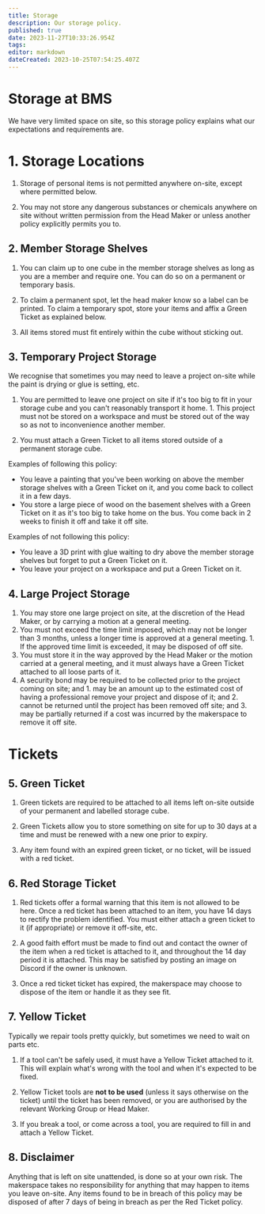 ```yaml
---
title: Storage
description: Our storage policy.
published: true
date: 2023-11-27T10:33:26.954Z
tags: 
editor: markdown
dateCreated: 2023-10-25T07:54:25.407Z
---
```


# Storage at BMS
We have very limited space on site, so this storage policy explains what our expectations and requirements are.

# 1. Storage Locations
1. Storage of personal items is not permitted anywhere on-site, except where permitted below.

2. You may not store any dangerous substances or chemicals anywhere on site without written permission from the Head Maker or unless another policy explicitly permits you to.

## 2. Member Storage Shelves
1. You can claim up to one cube in the member storage shelves as long as you are a member and require one. You can do so on a permanent or temporary basis.

2. To claim a permanent spot, let the head maker know so a label can be printed. To claim a temporary spot, store your items and affix a Green Ticket as explained below.

3. All items stored must fit entirely within the cube without sticking out.

## 3. Temporary Project Storage
We recognise that sometimes you may need to leave a project on-site while the paint is drying or glue is setting, etc.

1. You are permitted to leave one project on site if it's too big to fit in your storage cube and you can't reasonably transport it home.
		1. This project must not be stored on a workspace and must be stored out of the way so as not to inconvenience another member.

2. You must attach a Green Ticket to all items stored outside of a permanent storage cube.

Examples of following this policy:
* You leave a painting that you've been working on above the member storage shelves with a Green Ticket on it, and you come back to collect it in a few days.
* You store a large piece of wood on the basement shelves with a Green Ticket on it as it's too big to take home on the bus. You come back in 2 weeks to finish it off and take it off site.

Examples of not following this policy:
* You leave a 3D print with glue waiting to dry above the member storage shelves but forget to put a Green Ticket on it.
* You leave your project on a workspace and put a Green Ticket on it.

## 4. Large Project Storage
1. You may store one large project on site, at the discretion of the Head Maker, or by carrying a motion at a general meeting.
2. You must not exceed the time limit imposed, which may not be longer than 3 months, unless a longer time is approved at a general meeting.
		1. If the approved time limit is exceeded, it may be disposed of off site.
3. You must store it in the way approved by the Head Maker or the motion carried at a general meeting, and it must always have a Green Ticket attached to all loose parts of it.
4. A security bond may be required to be collected prior to the project coming on site; and
		1.  may be an amount up to the estimated cost of having a professional remove your project and dispose of it; and
    2. cannot be returned until the project has been removed off site; and
    3. may be partially returned if a cost was incurred by the makerspace to remove it off site.

# Tickets
## 5. Green Ticket
1. Green tickets are required to be attached to all items left on-site outside of your permanent and labelled storage cube.

2. Green Tickets allow you to store something on site for up to 30 days at a time and must be renewed with a new one prior to expiry.

3. Any item found with an expired green ticket, or no ticket, will be issued with a red ticket.

## 6. Red Storage Ticket
1. Red tickets offer a formal warning that this item is not allowed to be here. Once a red ticket has been attached to an item, you have 14 days to rectify the problem identified. You must either attach a green ticket to it (if appropriate) or remove it off-site, etc.

2. A good faith effort must be made to find out and contact the owner of the item when a red ticket is attached to it, and throughout the 14 day period it is attached. This may be satisfied by posting an image on Discord if the owner is unknown.

3. Once a red ticket ticket has expired, the makerspace may choose to dispose of the item or handle it as they see fit.

## 7. Yellow Ticket
Typically we repair tools pretty quickly, but sometimes we need to wait on parts etc.

1. If a tool can't be safely used, it must have a Yellow Ticket attached to it. This will explain what's wrong with the tool and when it's expected to be fixed.

2. Yellow Ticket tools are **not to be used** (unless it says otherwise on the ticket) until the ticket has been removed, or you are authorised by the relevant Working Group or Head Maker.

3. If you break a tool, or come across a tool, you are required to fill in and attach a Yellow Ticket.

## 8. Disclaimer
Anything that is left on site unattended, is done so at your own risk. The makerspace takes no responsibility for anything that may happen to items you leave on-site. Any items found to be in breach of this policy may be disposed of after 7 days of being in breach as per the Red Ticket policy.